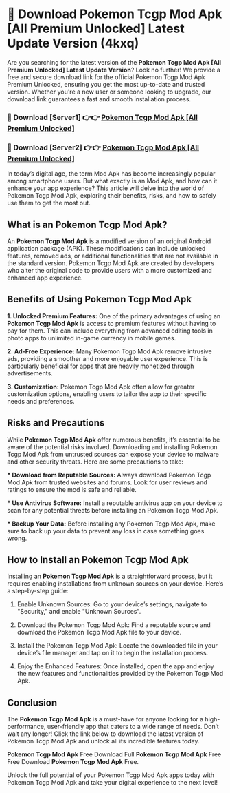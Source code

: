 # 🤖 Download Pokemon Tcgp Mod Apk [All Premium Unlocked] Latest Update Version (4kxq)

Are you searching for the latest version of the <strong>Pokemon Tcgp Mod Apk [All Premium Unlocked] Latest Update Version</strong>? Look no further! We provide a free and secure download link for the official Pokemon Tcgp Mod Apk Premium Unlocked, ensuring you get the most up-to-date and trusted version. Whether you're a new user or someone looking to upgrade, our download link guarantees a fast and smooth installation process.


<h3>📌 Download [Server1] 👉👉 <a href="https://hapymods.com?title=Pokemon+Tcgp+Mod+Apk&ref=3B1">Pokemon Tcgp Mod Apk [All Premium Unlocked]</a></h3>

<h3>📌 Download [Server2] 👉👉 <a href="https://hapymods.com?title=Pokemon+Tcgp+Mod+Apk&ref=3B1">Pokemon Tcgp Mod Apk [All Premium Unlocked]</a></h3>


In today’s digital age, the term Mod Apk has become increasingly popular among smartphone users. But what exactly is an Mod Apk, and how can it enhance your app experience? This article will delve into the world of Pokemon Tcgp Mod Apk, exploring their benefits, risks, and how to safely use them to get the most out.


<h2>What is an Pokemon Tcgp Mod Apk?</h2>

An <strong>Pokemon Tcgp Mod Apk</strong> is a modified version of an original Android application package (APK). These modifications can include unlocked features, removed ads, or additional functionalities that are not available in the standard version. Pokemon Tcgp Mod Apk are created by developers who alter the original code to provide users with a more customized and enhanced app experience.


<h2>Benefits of Using Pokemon Tcgp Mod Apk</h2>

<strong> 1. Unlocked Premium Features:</strong> One of the primary advantages of using an <strong>Pokemon Tcgp Mod Apk</strong> is access to premium features without having to pay for them. This can include everything from advanced editing tools in photo apps to unlimited in-game currency in mobile games.

<strong> 2. Ad-Free Experience:</strong> Many Pokemon Tcgp Mod Apk remove intrusive ads, providing a smoother and more enjoyable user experience. This is particularly beneficial for apps that are heavily monetized through advertisements.

<strong> 3. Customization:</strong> Pokemon Tcgp Mod Apk often allow for greater customization options, enabling users to tailor the app to their specific needs and preferences.


<h2>Risks and Precautions</h2>

While <strong>Pokemon Tcgp Mod Apk</strong> offer numerous benefits, it’s essential to be aware of the potential risks involved. Downloading and installing Pokemon Tcgp Mod Apk from untrusted sources can expose your device to malware and other security threats. Here are some precautions to take:

<strong> * Download from Reputable Sources:</strong> Always download Pokemon Tcgp Mod Apk from trusted websites and forums. Look for user reviews and ratings to ensure the mod is safe and reliable.

<strong> * Use Antivirus Software:</strong> Install a reputable antivirus app on your device to scan for any potential threats before installing an Pokemon Tcgp Mod Apk.

<strong> * Backup Your Data:</strong> Before installing any Pokemon Tcgp Mod Apk, make sure to back up your data to prevent any loss in case something goes wrong.


<h2>How to Install an Pokemon Tcgp Mod Apk</h2>

Installing an <strong>Pokemon Tcgp Mod Apk</strong> is a straightforward process, but it requires enabling installations from unknown sources on your device. Here’s a step-by-step guide:

 1. Enable Unknown Sources: Go to your device’s settings, navigate to "Security," and enable "Unknown Sources".

 2. Download the Pokemon Tcgp Mod Apk: Find a reputable source and download the Pokemon Tcgp Mod Apk file to your device.

 3. Install the Pokemon Tcgp Mod Apk: Locate the downloaded file in your device’s file manager and tap on it to begin the installation process.

 4. Enjoy the Enhanced Features: Once installed, open the app and enjoy the new features and functionalities provided by the Pokemon Tcgp Mod Apk.


<h2><strong>Conclusion</strong></h2>

The <strong>Pokemon Tcgp Mod Apk</strong> is a must-have for anyone looking for a high-performance, user-friendly app that caters to a wide range of needs. Don’t wait any longer! Click the link below to download the latest version of Pokemon Tcgp Mod Apk and unlock all its incredible features today.

<strong>Pokemon Tcgp Mod Apk</strong> Free Download Full <strong>Pokemon Tcgp Mod Apk</strong> Free Free Download <strong>Pokemon Tcgp Mod Apk</strong> Free.

Unlock the full potential of your Pokemon Tcgp Mod Apk apps today with Pokemon Tcgp Mod Apk and take your digital experience to the next level!